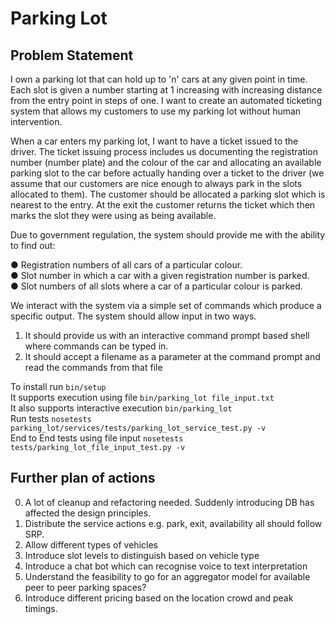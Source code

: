 # Parking Lot
## Problem Statement
I own a parking lot that can hold up to 'n' cars at any given point in time. Each slot is
given a number starting at 1 increasing with increasing distance from the entry point
in steps of one. I want to create an automated ticketing system that allows my
customers to use my parking lot without human intervention.  

When a car enters my parking lot, I want to have a ticket issued to the driver. The
ticket issuing process includes us documenting the registration number (number
plate) and the colour of the car and allocating an available parking slot to the car
before actually handing over a ticket to the driver (we assume that our customers are
nice enough to always park in the slots allocated to them). The customer should be
allocated a parking slot which is nearest to the entry. At the exit the customer returns
the ticket which then marks the slot they were using as being available.  

Due to government regulation, the system should provide me with the ability to find out:
  
● Registration numbers of all cars of a particular colour.  
● Slot number in which a car with a given registration number is parked.  
● Slot numbers of all slots where a car of a particular colour is parked.  

We interact with the system via a simple set of commands which produce a specific
output. The system should allow input in two ways.  

1) It should provide us with an interactive command prompt based shell where
commands can be typed in.
2) It should accept a filename as a parameter at the command prompt and read the
commands from that file  

To install run `bin/setup`  
It supports execution using file `bin/parking_lot file_input.txt`  
It also supports interactive execution `bin/parking_lot`  
Run tests `nosetests parking_lot/services/tests/parking_lot_service_test.py -v`  
End to End tests using file input `nosetests tests/parking_lot_file_input_test.py -v` 

## Further plan of actions
0. A lot of cleanup and refactoring needed. Suddenly introducing DB has affected the design principles.
1. Distribute the service actions e.g. park, exit, availability all should follow SRP.
2. Allow different types of vehicles
3. Introduce slot levels to distinguish based on vehicle type
4. Introduce a chat bot which can recognise voice to text interpretation
5. Understand the feasibility to go for an aggregator model for available  
peer to peer parking spaces?
6. Introduce different pricing based on the location crowd and peak timings.
